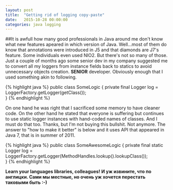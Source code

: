 ```yaml
---
layout: post
title:  "Getting rid of logging copy-paste"
date:   2015-10-28 00:00:00 
categories: java logging 
---
```


##It is awfull
how many good professionals in Java around me don't know what new features apeared in which version of Java. Well...most of them do know that annotations were introduced in J5 and that diamonds are J7's feature. Some individuals even used NIO2. But there's not so many of those. Just a couple of months ago some senior dev in my company suggested me to convert all my loggers from instance fields back to statics to avoid unnecessary objects creation. **SENIOR** developer. Obviously enough that I used something  akin to following.

{% highlight java %}
public class SomeLogic {
    private final Logger log = LoggerFactory.getLogger(getClass());    
}
{% endhighlight %}

On one hand he was right that I sacrificed some memory to have cleaner code. On the other hand he stated that everyone is suffering but continues to use static logger instances with hand-coded names of classes. And I must do that too. Thanks, but I'm not buying this bullshit. Not anymore. The answer to "how to make it better" is below and it uses API that appeared in Java 7, that is in summer of 2011.

{% highlight java %}
public class SomeAwesomeLogic {
    private final static Logger log = LoggerFactory.getLogger(MethodHandles.lookup().lookupClass());    
}
{% endhighlight %}

**Learn your languages libraries, colleagues!**
**И уж извините, что по англицки. Сами мы местные, но очень уж хочется перестать таковыми быть :-)**